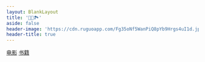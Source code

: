 ```yaml
---
layout: BlankLayout
title: '📖🍿🏞'
aside: false
header-image: 'https://cdn.ruguoapp.com/Fg35oNf5WanPiQ8pYb9Hrgs4uI1d.jpeg'
header-title: true
---
```

<a href="/life/moives">电影</a>
<a href="/life/books">书籍</a>
